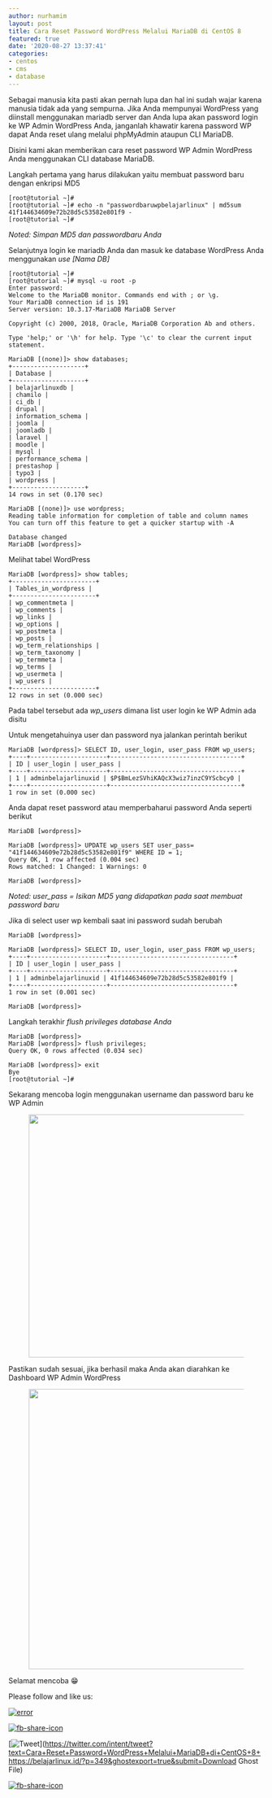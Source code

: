```yaml
---
author: nurhamim
layout: post
title: Cara Reset Password WordPress Melalui MariaDB di CentOS 8
featured: true
date: '2020-08-27 13:37:41'
categories:
- centos
- cms
- database
---
```


Sebagai manusia kita pasti akan pernah lupa dan hal ini sudah wajar karena manusia tidak ada yang sempurna. Jika Anda mempunyai WordPress yang diinstall menggunakan mariadb server dan Anda lupa akan password login ke WP Admin WordPress Anda, janganlah khawatir karena password WP dapat Anda reset ulang melalui phpMyAdmin ataupun CLI MariaDB.

Disini kami akan memberikan cara reset password WP Admin WordPress Anda menggunakan CLI database MariaDB.

Langkah pertama yang harus dilakukan yaitu membuat password baru dengan enkripsi MD5

    [root@tutorial ~]#
    [root@tutorial ~]# echo -n "passwordbaruwpbelajarlinux" | md5sum
    41f144634609e72b28d5c53582e801f9 -
    [root@tutorial ~]#

_Noted: Simpan MD5 dan passwordbaru Anda_

Selanjutnya login ke mariadb Anda dan masuk ke database WordPress Anda menggunakan _use [Nama DB]_

    [root@tutorial ~]#
    [root@tutorial ~]# mysql -u root -p
    Enter password:
    Welcome to the MariaDB monitor. Commands end with ; or \g.
    Your MariaDB connection id is 191
    Server version: 10.3.17-MariaDB MariaDB Server
    
    Copyright (c) 2000, 2018, Oracle, MariaDB Corporation Ab and others.
    
    Type 'help;' or '\h' for help. Type '\c' to clear the current input statement.
    
    MariaDB [(none)]> show databases;
    +--------------------+
    | Database |
    +--------------------+
    | belajarlinuxdb |
    | chamilo |
    | ci_db |
    | drupal |
    | information_schema |
    | joomla |
    | joomladb |
    | laravel |
    | moodle |
    | mysql |
    | performance_schema |
    | prestashop |
    | typo3 |
    | wordpress |
    +--------------------+
    14 rows in set (0.170 sec)
    
    MariaDB [(none)]> use wordpress;
    Reading table information for completion of table and column names
    You can turn off this feature to get a quicker startup with -A
    
    Database changed
    MariaDB [wordpress]>

Melihat tabel WordPress

    MariaDB [wordpress]> show tables;
    +-----------------------+
    | Tables_in_wordpress |
    +-----------------------+
    | wp_commentmeta |
    | wp_comments |
    | wp_links |
    | wp_options |
    | wp_postmeta |
    | wp_posts |
    | wp_term_relationships |
    | wp_term_taxonomy |
    | wp_termmeta |
    | wp_terms |
    | wp_usermeta |
    | wp_users |
    +-----------------------+
    12 rows in set (0.000 sec)

Pada tabel tersebut ada _wp\_users_ dimana list user login ke WP Admin ada disitu

Untuk mengetahuinya user dan password nya jalankan perintah berikut

    MariaDB [wordpress]> SELECT ID, user_login, user_pass FROM wp_users;
    +----+---------------------+------------------------------------+
    | ID | user_login | user_pass |
    +----+---------------------+------------------------------------+
    | 1 | adminbelajarlinuxid | $P$BmLezSVhiKAQcX3wiz7inzC9YScbcy0 |
    +----+---------------------+------------------------------------+
    1 row in set (0.000 sec)

Anda dapat reset password atau memperbaharui password Anda seperti berikut

    MariaDB [wordpress]>
    
    MariaDB [wordpress]> UPDATE wp_users SET user_pass= "41f144634609e72b28d5c53582e801f9" WHERE ID = 1;
    Query OK, 1 row affected (0.004 sec)
    Rows matched: 1 Changed: 1 Warnings: 0
    
    MariaDB [wordpress]>

_Noted: user\_pass = Isikan MD5 yang didapatkan pada saat membuat password baru_

Jika di select user wp kembali saat ini password sudah berubah

    MariaDB [wordpress]>
    
    MariaDB [wordpress]> SELECT ID, user_login, user_pass FROM wp_users;
    +----+---------------------+----------------------------------+
    | ID | user_login | user_pass |
    +----+---------------------+----------------------------------+
    | 1 | adminbelajarlinuxid | 41f144634609e72b28d5c53582e801f9 |
    +----+---------------------+----------------------------------+
    1 row in set (0.001 sec)
    
    MariaDB [wordpress]>

Langkah terakhir _flush privileges database Anda_

    MariaDB [wordpress]>
    MariaDB [wordpress]> flush privileges;
    Query OK, 0 rows affected (0.034 sec)
    
    MariaDB [wordpress]> exit
    Bye
    [root@tutorial ~]#

Sekarang mencoba login menggunakan username dan password baru ke WP Admin

<figure class="wp-block-image size-large"><img loading="lazy" width="1024" height="478" src="/content/images/wordpress/2020/08/image-100-1024x478.png" alt="" class="wp-image-351" srcset="/content/images/wordpress/2020/08/image-100-1024x478.png 1024w, /content/images/wordpress/2020/08/image-100-300x140.png 300w, /content/images/wordpress/2020/08/image-100-768x359.png 768w, /content/images/wordpress/2020/08/image-100.png 1353w" sizes="(max-width: 1024px) 100vw, 1024px"></figure>

Pastikan sudah sesuai, jika berhasil maka Anda akan diarahkan ke Dashboard WP Admin WordPress

<figure class="wp-block-image size-large"><img loading="lazy" width="1024" height="551" src="/content/images/wordpress/2020/08/image-101-1024x551.png" alt="" class="wp-image-352" srcset="/content/images/wordpress/2020/08/image-101-1024x551.png 1024w, /content/images/wordpress/2020/08/image-101-300x161.png 300w, /content/images/wordpress/2020/08/image-101-768x413.png 768w, /content/images/wordpress/2020/08/image-101.png 1355w" sizes="(max-width: 1024px) 100vw, 1024px"></figure>

Selamat mencoba 😁

Please follow and like us:

[![error](/wp-content/plugins/ultimate-social-media-icons/images/follow_subscribe.png)](https://api.follow.it/widgets/icon/VHc3d1lpVGdwRnE5QnV0eERCNUx5RCtvTTVoUkNYS3NNRmd5eVhlQW9tNXRHS3VTbGh6Y0NybkRJRS8zSGpjRDVZb1ZGMlNTSEpJYUpuZzZqNzdnd3VSN3dwM2VlQTF6ejJEaGV5UGRUbnlEcHFNd3luYTV4ZTZtUGowVWI2Q2x8M2kzdnBEeUIrUk5xOFI5TXZ3cHF3bFNQRkRJSGhUNGdrRFd0TlNtdE1OWT0=/OA==/)

[![fb-share-icon](/wp-content/plugins/ultimate-social-media-icons/images/visit_icons/fbshare_bck.png "Facebook Share")](https://www.facebook.com/sharer/sharer.php?u=https%3A%2F%2Fbelajarlinux.id%2F%3Fp%3D349%26ghostexport%3Dtrue%26submit%3DDownload+Ghost+File)

[![Tweet](/wp-content/plugins/ultimate-social-media-icons/images/visit_icons/en_US_Tweet.svg "Tweet")](https://twitter.com/intent/tweet?text=Cara+Reset+Password+WordPress+Melalui+MariaDB+di+CentOS+8+https://belajarlinux.id/?p=349&ghostexport=true&submit=Download Ghost File)

[![fb-share-icon](/wp-content/plugins/ultimate-social-media-icons/images/share_icons/Pinterest_Save/en_US_save.svg "Pin Share")](#)

<!--kg-card-end: html-->
